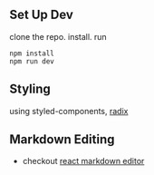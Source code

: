 ## Set Up Dev
clone the repo. install. run
```
npm install
npm run dev
```

## Styling
using styled-components, [radix](https://www.radix-ui.com/)

## Markdown Editing
- checkout [react markdown editor](https://uiwjs.github.io/react-md-editor/)